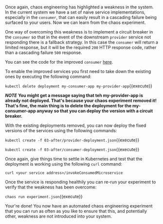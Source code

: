 Once again, chaos engineering has highlighted a weakness in the system. In the current system we have a set of naive service implementations, especially in the `consumer`, that can easily result  in a cascading failure being surfaced to your users. Now we can learn from the chaos experiment.

One way of overcoming this weakness is to implement a circuit breaker in the `consumer`  so that in the event of the downstream `provider` service not responding there is a fallback strategy. In this case the `consumer` will return a limited response, but it will be the required `200` HTTP response code, rather than a cascading failure `500` response.

You can see the code for the improved `consumer` [here]().

To enable the improved services you first need to take down the existing ones by executing the following command:

`kubectl delete deployment my-consumer-app my-provider-app`{{execute}}

***NOTE*** **You might get a message saying that teh my-provider-app is already not deployed. That's because your chaos experiment removed it! That's fine, the main thing is to delete the deployment for the my-consumer-app anyway so that you can deploy the version with a circuit breaker.**

With the existing deployments removed, you can now deploy the fixed versions of the services using the following commands:

`kubectl create -f 03-after/provider-deployment.json`{{execute}}

`kubectl create -f 03-after/consumer-deployment.json`{{execute}}

Once again, give things time to settle in Kubernetes and test that the deployment is working using the following `curl` command:

`curl <your service address>/invokeConsumedMicroservice`

Once the service is responding healthily you can re-run your experiment to verify that the weakness has been overcome:

`chaos run experiment.json`{{execute}}

Your're done! You now have an automated chaos engineering experiment that you can run as often as you like to ensure that this, and potentially other, weakness are not introduced into your system.

